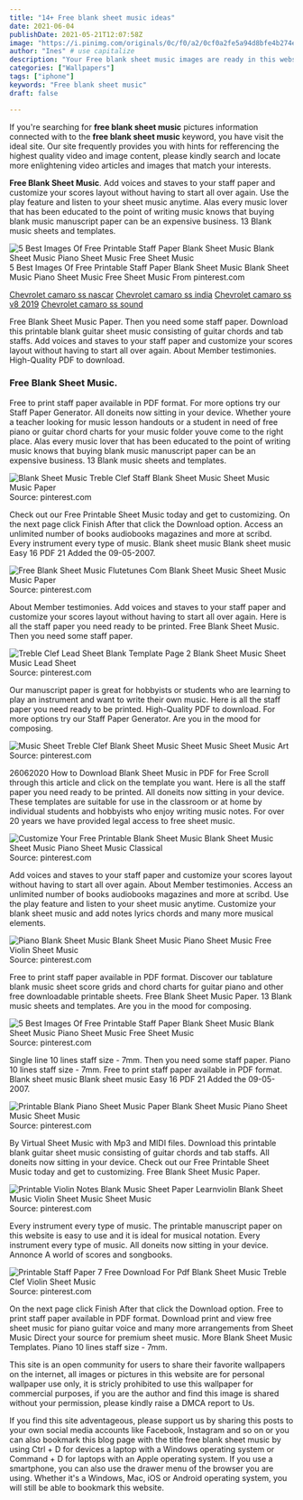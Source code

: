 ```yaml
---
title: "14+ Free blank sheet music ideas"
date: 2021-06-04
publishDate: 2021-05-21T12:07:58Z
image: "https://i.pinimg.com/originals/0c/f0/a2/0cf0a2fe5a94d8bfe4b274e87cd0c31f.jpg"
author: "Ines" # use capitalize
description: "Your Free blank sheet music images are ready in this website. Free blank sheet music are a topic that is being searched for and liked by netizens today. You can Get the Free blank sheet music files here. Find and Download all free photos and vectors."
categories: ["Wallpapers"]
tags: ["iphone"]
keywords: "Free blank sheet music"
draft: false

---
```


If you're searching for **free blank sheet music** pictures information connected with to the **free blank sheet music** keyword, you have visit the ideal  site.  Our site frequently  provides you with  hints  for refferencing  the highest  quality video and image  content, please kindly search and locate more enlightening video articles and images  that match your interests.

**Free Blank Sheet Music**. Add voices and staves to your staff paper and customize your scores layout without having to start all over again. Use the play feature and listen to your sheet music anytime. Alas every music lover that has been educated to the point of writing music knows that buying blank music manuscript paper can be an expensive business. 13 Blank music sheets and templates.

![5 Best Images Of Free Printable Staff Paper Blank Sheet Music Blank Sheet Music Piano Sheet Music Free Sheet Music](https://i.pinimg.com/originals/1a/d6/03/1ad60383b9eea340c34a824431001f95.png "5 Best Images Of Free Printable Staff Paper Blank Sheet Music Blank Sheet Music Piano Sheet Music Free Sheet Music")
5 Best Images Of Free Printable Staff Paper Blank Sheet Music Blank Sheet Music Piano Sheet Music Free Sheet Music From pinterest.com

[Chevrolet camaro ss nascar](/chevrolet-camaro-ss-nascar/)
[Chevrolet camaro ss india](/chevrolet-camaro-ss-india/)
[Chevrolet camaro ss v8 2019](/chevrolet-camaro-ss-v8-2019/)
[Chevrolet camaro ss sound](/chevrolet-camaro-ss-sound/)

Free Blank Sheet Music Paper. Then you need some staff paper. Download this printable blank guitar sheet music consisting of guitar chords and tab staffs. Add voices and staves to your staff paper and customize your scores layout without having to start all over again. About Member testimonies. High-Quality PDF to download.

### Free Blank Sheet Music.

Free to print staff paper available in PDF format. For more options try our Staff Paper Generator. All doneits now sitting in your device. Whether youre a teacher looking for music lesson handouts or a student in need of free piano or guitar chord charts for your music folder youve come to the right place. Alas every music lover that has been educated to the point of writing music knows that buying blank music manuscript paper can be an expensive business. 13 Blank music sheets and templates.


![Blank Sheet Music Treble Clef Staff Blank Sheet Music Sheet Music Music Paper](https://i.pinimg.com/originals/7d/68/af/7d68afadff2395e89ac262a5725af59b.jpg "Blank Sheet Music Treble Clef Staff Blank Sheet Music Sheet Music Music Paper")
Source: pinterest.com

Check out our Free Printable Sheet Music today and get to customizing. On the next page click Finish After that click the Download option. Access an unlimited number of books audiobooks magazines and more at scribd. Every instrument every type of music. Blank sheet music Blank sheet music Easy 16 PDF 21 Added the 09-05-2007.

![Free Blank Sheet Music Flutetunes Com Blank Sheet Music Sheet Music Music Paper](https://i.pinimg.com/originals/de/47/25/de4725aef18d1fe01eab00ed4e8791de.png "Free Blank Sheet Music Flutetunes Com Blank Sheet Music Sheet Music Music Paper")
Source: pinterest.com

About Member testimonies. Add voices and staves to your staff paper and customize your scores layout without having to start all over again. Here is all the staff paper you need ready to be printed. Free Blank Sheet Music. Then you need some staff paper.

![Treble Clef Lead Sheet Blank Template Page 2 Blank Sheet Music Sheet Music Lead Sheet](https://i.pinimg.com/originals/60/81/c0/6081c0df14fe02c2a17f83e056d0134c.jpg "Treble Clef Lead Sheet Blank Template Page 2 Blank Sheet Music Sheet Music Lead Sheet")
Source: pinterest.com

Our manuscript paper is great for hobbyists or students who are learning to play an instrument and want to write their own music. Here is all the staff paper you need ready to be printed. High-Quality PDF to download. For more options try our Staff Paper Generator. Are you in the mood for composing.

![Music Sheet Treble Clef Blank Sheet Music Sheet Music Sheet Music Art](https://i.pinimg.com/originals/90/1b/c6/901bc60eaafe09c220f6c77cd1799675.jpg "Music Sheet Treble Clef Blank Sheet Music Sheet Music Sheet Music Art")
Source: pinterest.com

26062020 How to Download Blank Sheet Music in PDF for Free Scroll through this article and click on the template you want. Here is all the staff paper you need ready to be printed. All doneits now sitting in your device. These templates are suitable for use in the classroom or at home by individual students and hobbyists who enjoy writing music notes. For over 20 years we have provided legal access to free sheet music.

![Customize Your Free Printable Blank Sheet Music Blank Sheet Music Sheet Music Piano Sheet Music Classical](https://i.pinimg.com/originals/d2/49/fe/d249fe2ef7c8c773a9eb3b06f00aeb35.jpg "Customize Your Free Printable Blank Sheet Music Blank Sheet Music Sheet Music Piano Sheet Music Classical")
Source: pinterest.com

Add voices and staves to your staff paper and customize your scores layout without having to start all over again. About Member testimonies. Access an unlimited number of books audiobooks magazines and more at scribd. Use the play feature and listen to your sheet music anytime. Customize your blank sheet music and add notes lyrics chords and many more musical elements.

![Piano Blank Sheet Music Blank Sheet Music Piano Sheet Music Free Violin Sheet Music](https://i.pinimg.com/originals/bf/4a/76/bf4a7609d92ff866ef129562da5d6fc7.gif "Piano Blank Sheet Music Blank Sheet Music Piano Sheet Music Free Violin Sheet Music")
Source: pinterest.com

Free to print staff paper available in PDF format. Discover our tablature blank music sheet score grids and chord charts for guitar piano and other free downloadable printable sheets. Free Blank Sheet Music Paper. 13 Blank music sheets and templates. Are you in the mood for composing.

![5 Best Images Of Free Printable Staff Paper Blank Sheet Music Blank Sheet Music Piano Sheet Music Free Sheet Music](https://i.pinimg.com/originals/1a/d6/03/1ad60383b9eea340c34a824431001f95.png "5 Best Images Of Free Printable Staff Paper Blank Sheet Music Blank Sheet Music Piano Sheet Music Free Sheet Music")
Source: pinterest.com

Single line 10 lines staff size - 7mm. Then you need some staff paper. Piano 10 lines staff size - 7mm. Free to print staff paper available in PDF format. Blank sheet music Blank sheet music Easy 16 PDF 21 Added the 09-05-2007.

![Printable Blank Piano Sheet Music Paper Blank Sheet Music Piano Sheet Music Sheet Music](https://i.pinimg.com/originals/25/50/0e/25500e362f38024a7a6af73c8d8f9103.png "Printable Blank Piano Sheet Music Paper Blank Sheet Music Piano Sheet Music Sheet Music")
Source: pinterest.com

By Virtual Sheet Music with Mp3 and MIDI files. Download this printable blank guitar sheet music consisting of guitar chords and tab staffs. All doneits now sitting in your device. Check out our Free Printable Sheet Music today and get to customizing. Free Blank Sheet Music Paper.

![Printable Violin Notes Blank Music Sheet Paper Learnviolin Blank Sheet Music Violin Sheet Music Sheet Music](https://i.pinimg.com/originals/95/b1/c8/95b1c83662cb3aeeb6d57dc1a116287d.gif "Printable Violin Notes Blank Music Sheet Paper Learnviolin Blank Sheet Music Violin Sheet Music Sheet Music")
Source: pinterest.com

Every instrument every type of music. The printable manuscript paper on this website is easy to use and it is ideal for musical notation. Every instrument every type of music. All doneits now sitting in your device. Annonce A world of scores and songbooks.

![Printable Staff Paper 7 Free Download For Pdf Blank Sheet Music Treble Clef Violin Sheet Music](https://i.pinimg.com/originals/0c/f0/a2/0cf0a2fe5a94d8bfe4b274e87cd0c31f.jpg "Printable Staff Paper 7 Free Download For Pdf Blank Sheet Music Treble Clef Violin Sheet Music")
Source: pinterest.com

On the next page click Finish After that click the Download option. Free to print staff paper available in PDF format. Download print and view free sheet music for piano guitar voice and many more arrangements from Sheet Music Direct your source for premium sheet music. More Blank Sheet Music Templates. Piano 10 lines staff size - 7mm.

This site is an open community for users to share their favorite wallpapers on the internet, all images or pictures in this website are for personal wallpaper use only, it is stricly prohibited to use this wallpaper for commercial purposes, if you are the author and find this image is shared without your permission, please kindly raise a DMCA report to Us.

If you find this site adventageous, please support us by sharing this posts to your own social media accounts like Facebook, Instagram and so on or you can also bookmark this blog page with the title free blank sheet music by using Ctrl + D for devices a laptop with a Windows operating system or Command + D for laptops with an Apple operating system. If you use a smartphone, you can also use the drawer menu of the browser you are using. Whether it's a Windows, Mac, iOS or Android operating system, you will still be able to bookmark this website.
